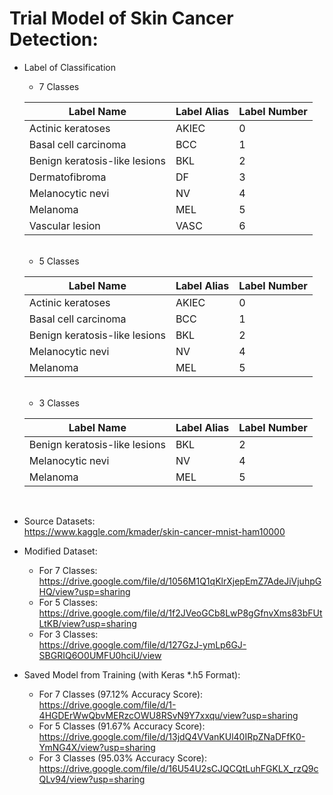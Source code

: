 # Trial Model of Skin Cancer Detection:

- Label of Classification
    <br>
    - 7 Classes <br>

    | Label Name | Label Alias | Label Number |
    |------------|-------------|--------------|
    | Actinic keratoses | AKIEC | 0 |
    | Basal cell carcinoma | BCC | 1 |
    | Benign keratosis-like lesions | BKL | 2 |
    | Dermatofibroma | DF | 3 |
    | Melanocytic nevi | NV | 4 |
    | Melanoma | MEL | 5 | 
    | Vascular lesion | VASC | 6 |

    <br>

   - 5 Classes <br>

    | Label Name | Label Alias | Label Number |
    |------------|-------------|--------------|
    | Actinic keratoses | AKIEC | 0 |
    | Basal cell carcinoma | BCC | 1 |
    | Benign keratosis-like lesions | BKL | 2 |
    | Melanocytic nevi | NV | 4 |
    | Melanoma | MEL | 5 | 

    <br>

   - 3 Classes <br>

    | Label Name | Label Alias | Label Number |
    |------------|-------------|--------------|
    | Benign keratosis-like lesions | BKL | 2 |
    | Melanocytic nevi | NV | 4 |
    | Melanoma | MEL | 5 | 

    <br>

- Source Datasets: <br>
  https://www.kaggle.com/kmader/skin-cancer-mnist-ham10000

- Modified Dataset: 
  - For 7 Classes: <br> https://drive.google.com/file/d/1056M1Q1qKlrXjepEmZ7AdeJiVjuhpGHQ/view?usp=sharing
  - For 5 Classes: <br> https://drive.google.com/file/d/1f2JVeoGCb8LwP8gGfnvXms83bFUtLtKB/view?usp=sharing
  - For 3 Classes: <br> https://drive.google.com/file/d/127GzJ-ymLp6GJ-SBGRIQ6O0UMFU0hciU/view

- Saved Model from Training (with Keras *.h5 Format): 
  - For 7 Classes (97.12% Accuracy Score): <br> https://drive.google.com/file/d/1-4HGDErWwQbvMERzcOWU8RSvN9Y7xxqu/view?usp=sharing 
  - For 5 Classes (91.67% Accuracy Score): <br> https://drive.google.com/file/d/13jdQ4VVanKUl40IRpZNaDFfK0-YmNG4X/view?usp=sharing
  - For 3 Classes (95.03% Accuracy Score): <br> https://drive.google.com/file/d/16U54U2sCJQCQtLuhFGKLX_rzQ9cQLv94/view?usp=sharing


